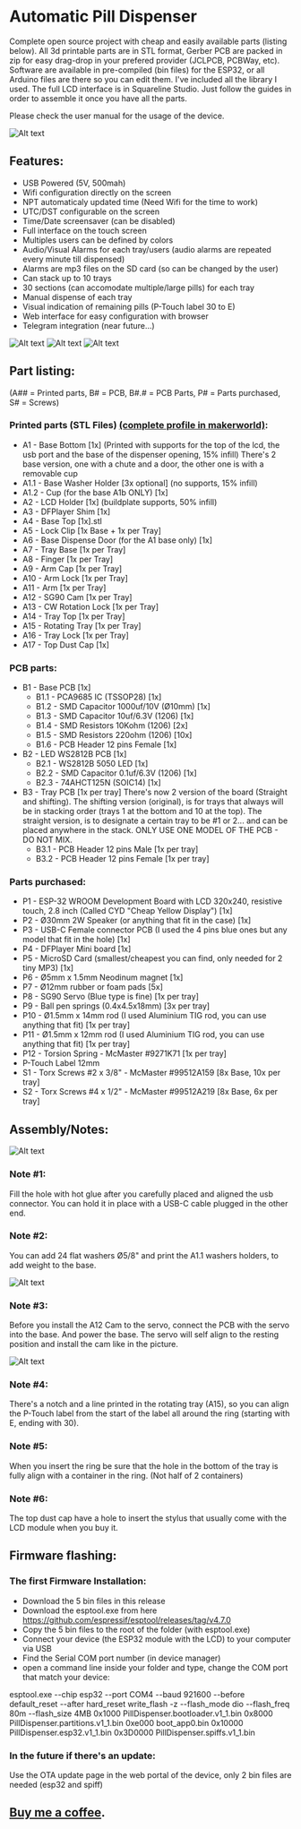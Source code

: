 # Automatic Pill Dispenser

Complete open source project with cheap and easily available parts (listing below).
All 3d printable parts are in STL format, Gerber PCB are packed in zip for easy drag-drop in 
your prefered provider (JCLPCB, PCBWay, etc).
Software are available in pre-compiled (bin files) for the ESP32, or all Arduino files are there so you can 
edit them. I've included all the library I used. The full LCD interface is in Squareline Studio.
Just follow the guides in order to assemble it once you have all the parts.

Please check the user manual for the usage of the device.

![Alt text](/Pictures/FinalView.jpg?raw=true "Title")

## Features:
- USB Powered (5V, 500mah)
- Wifi configuration directly on the screen
- NPT automaticaly updated time (Need Wifi for the time to work)
- UTC/DST configurable on the screen
- Time/Date screensaver (can be disabled)
- Full interface on the touch screen
- Multiples users can be defined by colors
- Audio/Visual Alarms for each tray/users (audio alarms are repeated every minute till dispensed)
- Alarms are mp3 files on the SD card (so can be changed by the user)
- Can stack up to 10 trays
- 30 sections (can accomodate multiple/large pills) for each tray
- Manual dispense of each tray
- Visual indication of remaining pills (P-Touch label 30 to E)
- Web interface for easy configuration with browser
- Telegram integration (near future...)

![Alt text](/Pictures/Screens.png?raw=true "Title")
![Alt text](/Pictures/TraywithPills.jpg?raw=true "Title")
![Alt text](/Pictures/WebPortal.png?raw=true "Title")

## Part listing:
(A## = Printed parts, B# = PCB, B#.# = PCB Parts, P# = Parts purchased, S# = Screws)

### Printed parts (STL Files) [(complete profile in makerworld)](https://makerworld.com/en/models/389626):

- A1 - Base Bottom [1x] (Printed with supports for the top of the lcd, the usb port and the base of the dispenser opening, 15% infill)
There's 2 base version, one with a chute and a door, the other one is with a removable cup
- A1.1 - Base Washer Holder [3x optional] (no supports, 15% infill)
- A1.2 - Cup (for the base A1b ONLY) [1x]
- A2 - LCD Holder [1x] (buildplate supports, 50% infill)
- A3 - DFPlayer Shim [1x]
- A4 - Base Top [1x].stl
- A5 - Lock Clip [1x Base + 1x per Tray]
- A6 - Base Dispense Door (for the A1 base only) [1x]
- A7 - Tray Base [1x per Tray]
- A8 - Finger [1x per Tray]
- A9 - Arm Cap [1x per Tray]
- A10 - Arm Lock [1x per Tray]
- A11 - Arm [1x per Tray]
- A12 - SG90 Cam [1x per Tray]
- A13 - CW Rotation Lock [1x per Tray]
- A14 - Tray Top [1x per Tray]
- A15 - Rotating Tray [1x per Tray]
- A16 - Tray Lock [1x per Tray]
- A17 - Top Dust Cap [1x]

### PCB parts:
- B1 - Base PCB [1x]
  - B1.1 - PCA9685 IC (TSSOP28) [1x]
  - B1.2 - SMD Capacitor 1000uf/10V (Ø10mm) [1x]
  - B1.3 - SMD Capacitor 10uf/6.3V (1206) [1x]
  - B1.4 - SMD Resistors 10Kohm (1206) [2x]
  - B1.5 - SMD Resistors 220ohm (1206) [10x]
  - B1.6 - PCB Header 12 pins Female [1x]
- B2 - LED WS2812B PCB [1x]
  - B2.1 - WS2812B 5050 LED [1x]
  - B2.2 - SMD Capacitor 0.1uf/6.3V (1206) [1x]
  - B2.3 - 74AHCT125N (SOIC14) [1x]
- B3 - Tray PCB [1x per tray]
  There's now 2 version of the board (Straight and shifting). The shifting version (original),
  is for trays that always will be in stacking order (trays 1 at the bottom and 10 at the top).
  The straight version, is to designate a certain tray to be #1 or 2... and can be placed anywhere in the stack.
  ONLY USE ONE MODEL OF THE PCB - DO NOT MIX.
  - B3.1 - PCB Header 12 pins Male [1x per tray]
  - B3.2 - PCB Header 12 pins Female [1x per tray]
 
### Parts purchased:
- P1 - ESP-32 WROOM Development Board with LCD 320x240, resistive touch, 2.8 inch (Called CYD "Cheap Yellow Display")  [1x]
- P2 - Ø30mm 2W Speaker (or anything that fit in the case) [1x]
- P3 - USB-C Female connector PCB (I used the 4 pins blue ones but any model that fit in the hole) [1x]
- P4 - DFPlayer Mini board [1x]
- P5 - MicroSD Card (smallest/cheapest you can find, only needed for 2 tiny MP3) [1x]
- P6 - Ø5mm x 1.5mm Neodinum magnet [1x]
- P7 - Ø12mm rubber or foam pads [5x]
- P8 - SG90 Servo (Blue type is fine) [1x per tray]
- P9 - Ball pen springs (0.4x4.5x18mm) [3x per tray]
- P10 - Ø1.5mm x 14mm rod (I used Aluminium TIG rod, you can use anything that fit) [1x per tray]
- P11 - Ø1.5mm x 12mm rod (I used Aluminium TIG rod, you can use anything that fit) [1x per tray]
- P12 - Torsion Spring - McMaster #9271K71 [1x per tray]
- P-Touch Label 12mm
- S1 - Torx Screws #2 x 3/8" - McMaster #99512A159 [8x Base, 10x per tray]
- S2 - Torx Screws #4 x 1/2" - McMaster #99512A219 [8x Base, 6x per tray]

## Assembly/Notes:

![Alt text](/Pictures/BaseAssembly.jpg?raw=true "Title")

### Note #1:
Fill the hole with hot glue after you carefully placed and aligned the usb connector.
You can hold it in place with a USB-C cable plugged in the other end.

### Note #2:
You can add 24 flat washers Ø5/8" and print the A1.1 washers holders, to add weight to the base.

![Alt text](/Pictures/ServoAdjustment.jpg?raw=true "Title")

### Note #3:
Before you install the A12 Cam to the servo, connect the PCB with the servo into the base. And power the base. 
The servo will self align to the resting position and install the cam like in the picture.

![Alt text](/Pictures/TrayMechanism.jpg?raw=true "Title")

### Note #4:
There's a notch and a line printed in the rotating tray (A15), so you can align 
the P-Touch label from the start of the label all around the ring (starting with E, ending with 30).

### Note #5:
When you insert the ring be sure that the hole in the bottom of 
the tray is fully align with a container in the ring. (Not half of 2 containers)

### Note #6:
The top dust cap have a hole to insert the stylus that usually come with the LCD module when you buy it.

## Firmware flashing:
### The first Firmware Installation:
- Download the 5 bin files in this release
- Download the esptool.exe from here https://github.com/espressif/esptool/releases/tag/v4.7.0
- Copy the 5 bin files to the root of the folder (with esptool.exe)
- Connect your device (the ESP32 module with the LCD) to your computer via USB
- Find the Serial COM port number (in device manager)
- open a command line inside your folder and type, change the COM port that match your device:

esptool.exe --chip esp32 --port COM4 --baud 921600 --before default_reset --after hard_reset write_flash -z --flash_mode dio --flash_freq 80m --flash_size 4MB 0x1000 PillDispenser.bootloader.v1_1.bin 0x8000 PillDispenser.partitions.v1_1.bin 0xe000 boot_app0.bin 0x10000 PillDispenser.esp32.v1_1.bin 0x3D0000 PillDispenser.spiffs.v1_1.bin

### In the future if there's an update:
Use the OTA update page in the web portal of the device, only 2 bin files are needed (esp32 and spiff)

## [Buy me a coffee](https://www.buymeacoffee.com/shaztech_info).




